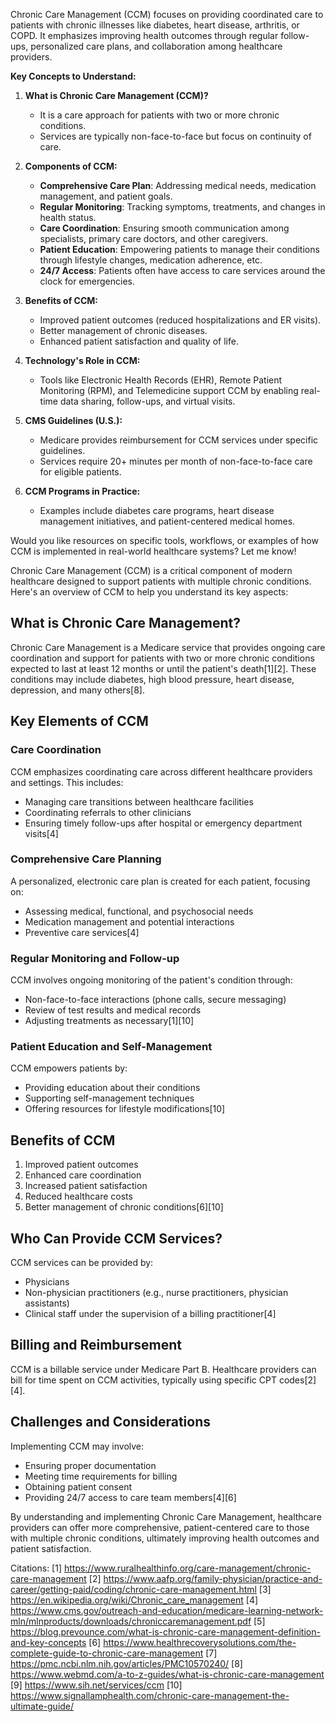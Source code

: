 Chronic Care Management (CCM) focuses on providing coordinated care to patients with chronic illnesses like diabetes, heart disease, arthritis, or COPD. It emphasizes improving health outcomes through regular follow-ups, personalized care plans, and collaboration among healthcare providers.

**Key Concepts to Understand:**
1. **What is Chronic Care Management (CCM)?**  
   - It is a care approach for patients with two or more chronic conditions.
   - Services are typically non-face-to-face but focus on continuity of care.

2. **Components of CCM:**
   - **Comprehensive Care Plan**: Addressing medical needs, medication management, and patient goals.
   - **Regular Monitoring**: Tracking symptoms, treatments, and changes in health status.
   - **Care Coordination**: Ensuring smooth communication among specialists, primary care doctors, and other caregivers.
   - **Patient Education**: Empowering patients to manage their conditions through lifestyle changes, medication adherence, etc.
   - **24/7 Access**: Patients often have access to care services around the clock for emergencies.

3. **Benefits of CCM:**
   - Improved patient outcomes (reduced hospitalizations and ER visits).
   - Better management of chronic diseases.
   - Enhanced patient satisfaction and quality of life.

4. **Technology's Role in CCM:**
   - Tools like Electronic Health Records (EHR), Remote Patient Monitoring (RPM), and Telemedicine support CCM by enabling real-time data sharing, follow-ups, and virtual visits.

5. **CMS Guidelines (U.S.):**
   - Medicare provides reimbursement for CCM services under specific guidelines.
   - Services require 20+ minutes per month of non-face-to-face care for eligible patients.

6. **CCM Programs in Practice:**
   - Examples include diabetes care programs, heart disease management initiatives, and patient-centered medical homes.

Would you like resources on specific tools, workflows, or examples of how CCM is implemented in real-world healthcare systems? Let me know!

Chronic Care Management (CCM) is a critical component of modern healthcare designed to support patients with multiple chronic conditions. Here's an overview of CCM to help you understand its key aspects:

## What is Chronic Care Management?

Chronic Care Management is a Medicare service that provides ongoing care coordination and support for patients with two or more chronic conditions expected to last at least 12 months or until the patient's death[1][2]. These conditions may include diabetes, high blood pressure, heart disease, depression, and many others[8].

## Key Elements of CCM

### Care Coordination

CCM emphasizes coordinating care across different healthcare providers and settings. This includes:

- Managing care transitions between healthcare facilities
- Coordinating referrals to other clinicians
- Ensuring timely follow-ups after hospital or emergency department visits[4]

### Comprehensive Care Planning

A personalized, electronic care plan is created for each patient, focusing on:

- Assessing medical, functional, and psychosocial needs
- Medication management and potential interactions
- Preventive care services[4]

### Regular Monitoring and Follow-up

CCM involves ongoing monitoring of the patient's condition through:

- Non-face-to-face interactions (phone calls, secure messaging)
- Review of test results and medical records
- Adjusting treatments as necessary[1][10]

### Patient Education and Self-Management

CCM empowers patients by:

- Providing education about their conditions
- Supporting self-management techniques
- Offering resources for lifestyle modifications[10]

## Benefits of CCM

1. Improved patient outcomes
2. Enhanced care coordination
3. Increased patient satisfaction
4. Reduced healthcare costs
5. Better management of chronic conditions[6][10]

## Who Can Provide CCM Services?

CCM services can be provided by:

- Physicians
- Non-physician practitioners (e.g., nurse practitioners, physician assistants)
- Clinical staff under the supervision of a billing practitioner[4]

## Billing and Reimbursement

CCM is a billable service under Medicare Part B. Healthcare providers can bill for time spent on CCM activities, typically using specific CPT codes[2][4].

## Challenges and Considerations

Implementing CCM may involve:

- Ensuring proper documentation
- Meeting time requirements for billing
- Obtaining patient consent
- Providing 24/7 access to care team members[4][6]

By understanding and implementing Chronic Care Management, healthcare providers can offer more comprehensive, patient-centered care to those with multiple chronic conditions, ultimately improving health outcomes and patient satisfaction.

Citations:
[1] https://www.ruralhealthinfo.org/care-management/chronic-care-management
[2] https://www.aafp.org/family-physician/practice-and-career/getting-paid/coding/chronic-care-management.html
[3] https://en.wikipedia.org/wiki/Chronic_care_management
[4] https://www.cms.gov/outreach-and-education/medicare-learning-network-mln/mlnproducts/downloads/chroniccaremanagement.pdf
[5] https://blog.prevounce.com/what-is-chronic-care-management-definition-and-key-concepts
[6] https://www.healthrecoverysolutions.com/the-complete-guide-to-chronic-care-management
[7] https://pmc.ncbi.nlm.nih.gov/articles/PMC10570240/
[8] https://www.webmd.com/a-to-z-guides/what-is-chronic-care-management
[9] https://www.sih.net/services/ccm
[10] https://www.signallamphealth.com/chronic-care-management-the-ultimate-guide/
